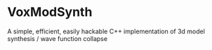 # VoxModSynth
A simple, efficient, easily hackable C++ implementation of 3d model synthesis / wave function collapse
